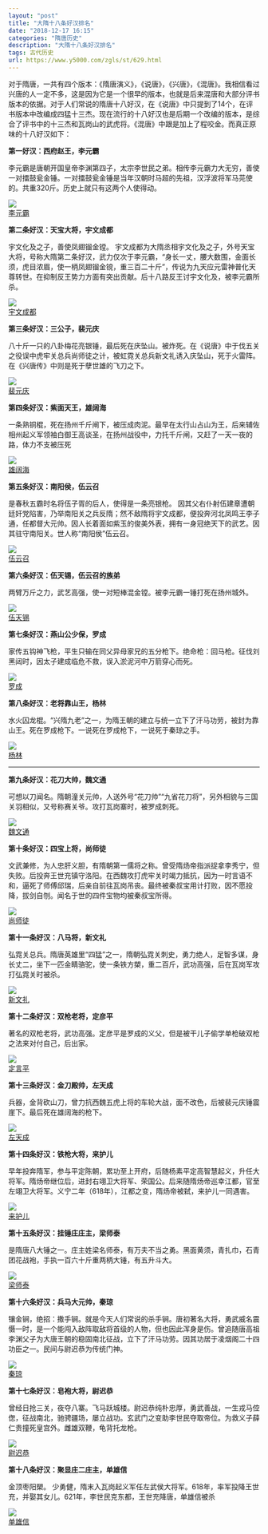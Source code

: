 ```yaml
---
layout: "post"
title: "大隋十八条好汉排名"
date: "2018-12-17 16:15"
categories: "隋唐历史"
description: "大隋十八条好汉排名"
tags: 古代历史
url: https://www.y5000.com/zgls/st/629.html
---
```






对于隋唐，一共有四个版本：《隋唐演义》，《说唐》，《兴唐》，《混唐》。我相信看过兴唐的人一定不多，这是因为它是一个很早的版本，也就是后来混唐和大部分评书版本的依据。对于人们常说的隋唐十八好汉，在《说唐》中只提到了14个，在评书版本中改编成四猛十三杰。现在流行的十八好汉也是后期一个改编的版本，是综合了评书中的十三杰和瓦岗山的武虎将。《混唐》中跟是加上了程咬金。而真正原味的十八好汉如下：

**第一好汉：西府赵王，李元霸**  
  
李元霸是唐朝开国皇帝李渊第四子，太宗李世民之弟。相传李元霸力大无穷，善使一对擂鼓瓮金锤。一对擂鼓瓮金锤是当年汉朝时马超的先祖，汉浮波将军马芫使的。共重320斤。历史上就只有这两个人使得动。

[![](https://img.y5000.com/uploads/allimg/120607/2-12060F20524J7.jpg)  
李元霸](https://www.y5000.com)  

**第二条好汉：天宝大将，宇文成都**  
  
宇文化及之子，善使凤翅镏金镗。
宇文成都为大隋丞相宇文化及之子，外号天宝大将，号称大隋第二条好汉，武力仅次于李元霸，“身长一丈，腰大数围，金面长须，虎目浓眉，使一柄凤翅镏金镋，重三百二十斤”，传说为九天应元雷神普化天尊转世。在抑制反王势力方面有突出贡献。后十八路反王讨宇文化及，被李元霸所杀。

[![](https://img.y5000.com/uploads/allimg/120607/2-12060F2063HF.jpg)  
宇文成都](https://www.y5000.com)  

**第三条好汉：三公子，裴元庆**  
  
八十斤一只的八卦梅花亮银锤，最后死在庆坠山。被炸死。在《说唐》中于伐五关之役误中虎牢关总兵尚师徒之计，被虹霓关总兵新文礼诱入庆坠山，死于火雷阵。在《兴唐传》中则是死于孽世雄的飞刀之下。

[![](https://img.y5000.com/uploads/allimg/120607/2-12060F20Q5353.jpg)  
裴元庆](https://www.y5000.com)  

**第四条好汉：紫面天王，雄阔海**  
  
一条熟铜棍，死在扬州千斤闸下，被压成肉泥。最早在太行山占山为王，后来辅佐相州起义军领袖白御王高谈圣，在扬州战役中，力托千斤闸，又赶了一天一夜的路，体力不支被压死

[![](https://img.y5000.com/uploads/allimg/120607/2-12060F20913K8.jpg)  
雄阔海](https://www.y5000.com)  

  

**第五条好汉：南阳侯，伍云召**  
  
是春秋五霸时名将伍子胥的后人，使得是一条亮银枪。
因其父右仆射伍建章遭朝廷奸党陷害，乃举南阳关之兵反隋；然不敌隋将宇文成都，便投奔河北凤鸣王李子通，任都督大元帅。因人长着面如紫玉的俊美外表，拥有一身冠绝天下的武艺。因其驻守南阳关。世人称“南阳侯”伍云召。

[![](https://img.y5000.com/uploads/allimg/120607/2-12060F2105MA.jpg)  
伍云召](https://www.y5000.com)  

**第六条好汉：伍天锡，伍云召的族弟**  
  
两臂万斤之力，武艺高强，使一对短棒混金镗。被李元霸一锤打死在扬州城外。

[![](https://img.y5000.com/uploads/allimg/120607/2-12060F21305140.jpg)  
伍天锡](https://www.y5000.com)  

**第七条好汉：燕山公少保，罗成**  
  
家传五钩神飞枪，平生只输在同父异母家兄的五分枪下。绝命枪：回马枪。征伐刘黑闼时，因太子建成临危不救，误入淤泥河中万箭穿心而死。

[![](https://img.y5000.com/uploads/allimg/120607/2-12060F21423946.jpg)  
罗成](https://www.y5000.com)  

**第八条好汉：老将靠山王，杨林**  
  
水火囚龙棍。“兴隋九老”之一，为隋王朝的建立与统一立下了汗马功劳，被封为靠山王。死在罗成枪下。一说死在罗成枪下，一说死于秦琼之手。

[![](https://img.y5000.com/uploads/allimg/120607/2-12060F21Z0c2.jpg)  
杨林](https://www.y5000.com)  

****

**第九条好汉：花刀大帅，魏文通**  
  
可想以刀闻名。隋朝潼关元帅，人送外号“花刀帅”“九省花刀将”，另外相貌与三国关羽相似，又号称赛关爷。攻打瓦岗寨时，被罗成刺死。

[![](https://img.y5000.com/uploads/allimg/120607/2-12060F2194a92.jpg)  
魏文通](https://www.y5000.com)  

**第十条好汉：四宝上将，尚师徒**  
  
文武兼修，为人忠肝义胆，有隋朝第一儒将之称。曾受隋炀帝指派捉拿李秀宁，但失败。后投奔王世充镇守洛阳。在西魏攻打虎牢关时竭力抵抗，因为一时言语不和，逼死了师傅邱瑞，后亲自前往瓦岗吊丧。最终被秦叔宝用计打败，因不愿投降，拔剑自刎。闻名于世的四件宝物均被秦叔宝所得。

[![](https://img.y5000.com/uploads/allimg/120607/2-12060F22130410.jpg)  
尚师徒](https://www.y5000.com)  

**第十一条好汉：八马将，新文礼**  
  
弘霓关总兵。隋唐英雄里“四猛”之一，隋朝弘霓关刺史，勇力绝人，足智多谋，身长丈二，坐下一匹金睛骆驼，使一条铁方槊，重二百斤，武功高强，后在瓦岗军攻打弘霓关时被杀。

[![](https://img.y5000.com/uploads/allimg/120607/2-12060F223205R.jpg)  
新文礼](https://www.y5000.com)  

**第十二条好汉：双枪老将，定彦平**  
  
著名的双枪老将，武功高强。定彦平是罗成的义父，但是被干儿子偷学单枪破双枪之法来对付自己，后出家。

[![](https://img.y5000.com/uploads/allimg/120607/2-12060F22524351.jpg)  
定言平](https://www.y5000.com)  

**第十三条好汉：金刀殿帅，左天成**  
  
兵器，金背砍山刀，曾力抗西魏五虎上将的车轮大战，面不改色，后被裴元庆锤震崖下。最后死在雄阔海的枪下。

[![](https://img.y5000.com/uploads/allimg/120607/2-12060F22G2c2.jpg)  
左天成](https://www.y5000.com)  

**第十四条好汉：铁枪大将，来护儿**  
  
早年投奔隋军，参与平定陈朝，累功至上开府，后随杨素平定高智慧起义，升任大将军。隋炀帝继位后，进封右翊卫大将军、荣国公。后来随隋炀帝巡幸江都，官至左翊卫大将军。义宁二年（618年），江都之变，隋炀帝被弑，来护儿一同遇害。

[![](https://img.y5000.com/uploads/allimg/120607/2-12060F22R2c6.jpg)  
来护儿](https://www.y5000.com)  

**第十五条好汉：挂锤庄庄主，梁师泰**  
  
是隋唐八大锤之一。庄主姓梁名师泰，有万夫不当之勇。黑面黄须，青扎巾，石青团花战袍，手执一百六十斤重两柄大锤，有五升斗大。

[![](https://img.y5000.com/uploads/allimg/120607/2-12060F23125517.jpg)  
梁师泰](https://www.y5000.com)  

**第十六条好汉：兵马大元帅，秦琼**  
  
镶金锏，绝招：撒手锏。就是今天人们常说的杀手锏。唐初著名大将，勇武威名震慑一时，是一个能闯入敌阵取敌将首级的人物，但也因此浑身是伤。曾追随唐高祖李渊父子为大唐王朝的稳固南北征战，立下了汗马功劳。因其功居于凌烟阁二十四功臣之一。民间与尉迟恭为传统门神。

[![](https://img.y5000.com/uploads/allimg/120607/2-12060F23342b4.jpg)  
秦琼](https://www.y5000.com)  

**第十七条好汉：皂袍大将，尉迟恭**  
  
曾经日抢三关，夜夺八寨。飞马跃城楼。尉迟恭纯朴忠厚，勇武善战，一生戎马倥偬，征战南北，驰骋疆场，屡立战功。玄武门之变助李世民夺取帝位。为救义子薛仁贵撞死皇宫外。雌雄双鞭，龟背托龙枪。

[![](https://img.y5000.com/uploads/allimg/120607/2-12060F2350Y19.jpg)  
尉迟恭](https://www.y5000.com)  

**第十八条好汉：聚显庄二庄主，单雄信**  
  
金顶枣阳槊。 少勇健，隋末入瓦岗起义军任左武侯大将军。618年，率军投降王世充，并娶其女儿。621年，李世民克东都，王世充降唐，单雄信被杀

[![](https://img.y5000.com/uploads/allimg/120607/2-12060F23ABG.jpg)  
单雄信](https://www.y5000.com)  
